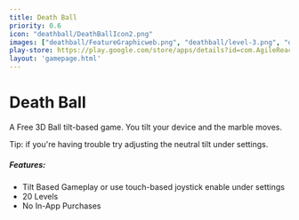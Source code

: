 ```yaml
---
title: Death Ball
priority: 0.6
icon: "deathball/DeathBallIcon2.png"
images: ["deathball/FeatureGraphicweb.png", "deathball/level-3.png", "deathball/iPhone-3.5-@2x-960x6402.png"]
play-store: https://play.google.com/store/apps/details?id=com.AgileReaction.DeathBall
layout: 'gamepage.html'
---
```


# Death Ball

A Free 3D Ball tilt-based game. You tilt your device and the marble moves.

Tip: if you're having trouble try adjusting the neutral tilt under settings.

##### Features:
* Tilt Based Gameplay or use touch-based joystick enable under settings
* 20 Levels
* No In-App Purchases